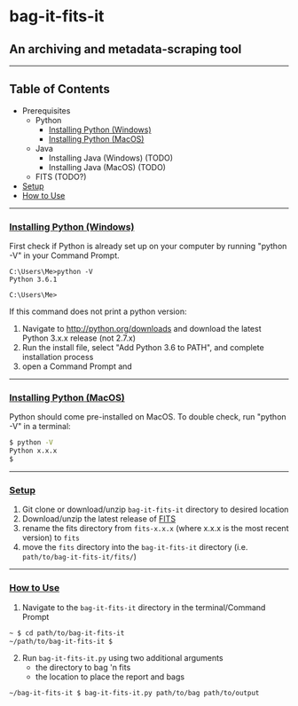 # bag-it-fits-it
## An archiving and metadata-scraping tool
---

## Table of Contents

- Prerequisites
	- Python
		- [Installing Python (Windows)](#python-install-windows)
		- [Installing Python (MacOS)](#python-install-macos)
	- Java
		- Installing Java (Windows) (TODO)
		- Installing Java (MacOS) (TODO)
 	- FITS (TODO?)
- [Setup](#setup)
- [How to Use](#how-to-use)

---

### [Installing Python (Windows)](#python-install-windows)

First check if Python is already set up on your computer by running "python -V" in your Command Prompt.
```
C:\Users\Me>python -V
Python 3.6.1

C:\Users\Me>
```
If this command does not print a python version:

1. Navigate to http://python.org/downloads and download the latest Python 3.x.x release (not 2.7.x)
2. Run the install file, select "Add Python 3.6 to PATH", and complete installation process
3. open a Command Prompt and

---

### [Installing Python (MacOS)](#python-install-macos)

Python should come pre-installed on MacOS. To double check, run "python -V" in a terminal:
```sh
$ python -V
Python x.x.x
$
```

---

### [Setup](#setup)

1. Git clone or download/unzip `bag-it-fits-it` directory to desired location
2. Download/unzip the latest release of [FITS](https://projects.iq.harvard.edu/fits/downloads)
3. rename the fits directory from `fits-x.x.x` (where x.x.x is the most recent version) to `fits`
4. move the `fits` directory into the `bag-it-fits-it` directory (i.e. `path/to/bag-it-fits-it/fits/`)

---

### [How to Use](#how-to-use)

1. Navigate to the `bag-it-fits-it` directory in the terminal/Command Prompt

```sh
~ $ cd path/to/bag-it-fits-it
~/path/to/bag-it-fits-it $
```

2. Run `bag-it-fits-it.py` using two additional arguments
	- the directory to bag 'n fits
	- the location to place the report and bags

```sh
~/bag-it-fits-it $ bag-it-fits-it.py path/to/bag path/to/output
```
